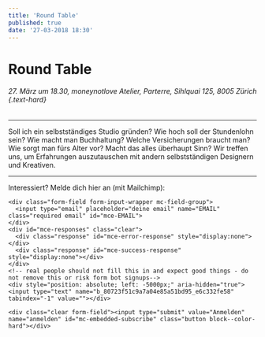 ```yaml
---
title: 'Round Table'
published: true
date: '27-03-2018 18:30'
---
```


# Round Table

###### 27. März um 18.30, moneynotlove Atelier, Parterre, Sihlquai 125, 8005 Zürich {.text-hard}

---

Soll ich ein selbstständiges Studio gründen? Wie hoch soll der Stundenlohn sein? Wie macht man Buchhaltung? Welche Versicherungen braucht man? Wie sorgt man fürs Alter vor? Macht das alles überhaupt Sinn? Wir treffen uns, um Erfahrungen auszutauschen mit andern selbstständigen Designern und Kreativen.

---

Interessiert? Melde dich hier an (mit Mailchimp):

<!-- Begin MailChimp Signup Form -->
<div id="mc_embed_signup">
<form action="https://google.us14.list-manage.com/subscribe/post?u=80723f51c9a7a04e85a51bd95&amp;id=e6c332fe58" method="post" id="mc-embedded-subscribe-form" name="mc-embedded-subscribe-form" class="validate" target="_blank" novalidate>
  <div id="mc_embed_signup_scroll">

    <div class="form-field form-input-wrapper mc-field-group">
      <input type="email" placeholder="deine email" name="EMAIL" class="required email" id="mce-EMAIL">
    </div>
    <div id="mce-responses" class="clear">
      <div class="response" id="mce-error-response" style="display:none"></div>
      <div class="response" id="mce-success-response" style="display:none"></div>
    </div>
    <!-- real people should not fill this in and expect good things - do not remove this or risk form bot signups-->
    <div style="position: absolute; left: -5000px;" aria-hidden="true"><input type="text" name="b_80723f51c9a7a04e85a51bd95_e6c332fe58" tabindex="-1" value=""></div>

    <div class="clear form-field"><input type="submit" value="Anmelden" name="anmelden" id="mc-embedded-subscribe" class="button block--color-hard"></div>
  </div>
</form>
</div>

<!--End mc_embed_signup-->
